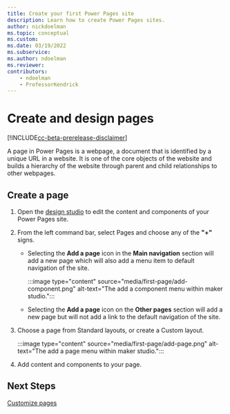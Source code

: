 ```yaml
---
title: Create your first Power Pages site
description: Learn how to create Power Pages sites.
author: nickdoelman
ms.topic: conceptual
ms.custom: 
ms.date: 03/19/2022
ms.subservice:
ms.author: ndoelman 
ms.reviewer: 
contributors:
    - ndoelman
    - ProfessorKendrick
---
```


# Create and design pages

[!INCLUDE[cc-beta-prerelease-disclaimer](../includes/cc-beta-prerelease-disclaimer.md)]

A page in Power Pages is a webpage, a document that is identified by a unique URL in a website. It is one of the core objects of the website and builds a hierarchy of the website through parent and child relationships to other webpages.

## Create a page

1. Open the [design studio](use-design-studio.md) to edit the content and components of your Power Pages site.

1. From the left command bar, select Pages and choose any of the **"+"** signs.

    - Selecting the **Add a page** icon in the **Main navigation** section will add a new page which will also add a menu item to default navigation of the site.

        :::image type="content" source="media/first-page/add-component.png" alt-text="The add a component menu within maker studio.":::

    - Selecting the **Add a page** icon on the **Other pages** section will add a new page but will not add a link to the default navigation of the site.

1. Choose a page from Standard layouts, or create a Custom layout.

    :::image type="content" source="media/first-page/add-page.png" alt-text="The add a page menu within maker studio.":::

1. Add content and components to your page.

## Next Steps

[Customize pages](customize-pages.md)